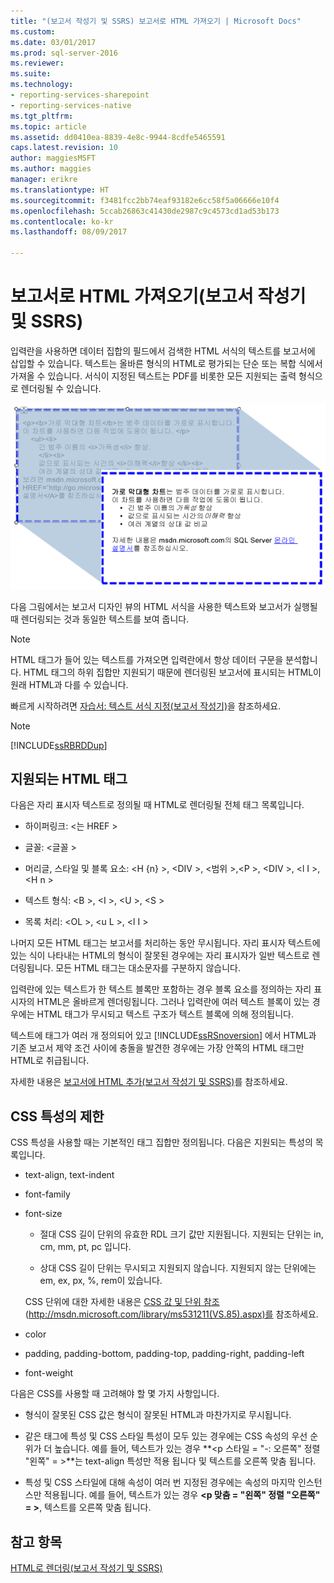 ```yaml
---
title: "(보고서 작성기 및 SSRS) 보고서로 HTML 가져오기 | Microsoft Docs"
ms.custom: 
ms.date: 03/01/2017
ms.prod: sql-server-2016
ms.reviewer: 
ms.suite: 
ms.technology:
- reporting-services-sharepoint
- reporting-services-native
ms.tgt_pltfrm: 
ms.topic: article
ms.assetid: dd0410ea-8839-4e8c-9944-8cdfe5465591
caps.latest.revision: 10
author: maggiesMSFT
ms.author: maggies
manager: erikre
ms.translationtype: HT
ms.sourcegitcommit: f3481fcc2bb74eaf93182e6cc58f5a06666e10f4
ms.openlocfilehash: 5ccab26863c41430de2987c9c4573cd1ad53b173
ms.contentlocale: ko-kr
ms.lasthandoff: 08/09/2017

---
```

# <a name="importing-html-into-a-report-report-builder-and-ssrs"></a>보고서로 HTML 가져오기(보고서 작성기 및 SSRS)
  입력란을 사용하면 데이터 집합의 필드에서 검색한 HTML 서식의 텍스트를 보고서에 삽입할 수 있습니다. 텍스트는 올바른 형식의 HTML로 평가되는 단순 또는 복합 식에서 가져올 수 있습니다. 서식이 지정된 텍스트는 PDF를 비롯한 모든 지원되는 출력 형식으로 렌더링될 수 있습니다.  
  
 ![rs_HTMLFormatting](../../reporting-services/report-design/media/rs-htmlformatting.gif "rs_HTMLFormatting")  
  
 다음 그림에서는 보고서 디자인 뷰의 HTML 서식을 사용한 텍스트와 보고서가 실행될 때 렌더링되는 것과 동일한 텍스트를 보여 줍니다.  
  
> [!NOTE]  
>  HTML 태그가 들어 있는 텍스트를 가져오면 입력란에서 항상 데이터 구문을 분석합니다. HTML 태그의 하위 집합만 지원되기 때문에 렌더링된 보고서에 표시되는 HTML이 원래 HTML과 다를 수 있습니다.  
  
 빠르게 시작하려면 [자습서: 텍스트 서식 지정&#40;보고서 작성기&#41;](../../reporting-services/tutorial-format-text-report-builder.md)을 참조하세요.  
  
> [!NOTE]  
>  [!INCLUDE[ssRBRDDup](../../includes/ssrbrddup-md.md)]  
  
## <a name="supported-html-tags"></a>지원되는 HTML 태그  
 다음은 자리 표시자 텍스트로 정의될 때 HTML로 렌더링될 전체 태그 목록입니다.  
  
-   하이퍼링크: \<는 HREF >  
  
-   글꼴: \<글꼴 >  
  
-   머리글, 스타일 및 블록 요소: \<H {n} >, \<DIV >, \<범위 >,\<P >, \<DIV >, \<l I >, \<H n >  
  
-   텍스트 형식: \<B >, \<I >, \<U >, \<S >  
  
-   목록 처리: \<OL >, \<u L >, \<l I >  
  
 나머지 모든 HTML 태그는 보고서를 처리하는 동안 무시됩니다. 자리 표시자 텍스트에 있는 식이 나타내는 HTML의 형식이 잘못된 경우에는 자리 표시자가 일반 텍스트로 렌더링됩니다. 모든 HTML 태그는 대소문자를 구분하지 않습니다.  
  
 입력란에 있는 텍스트가 한 텍스트 블록만 포함하는 경우 블록 요소를 정의하는 자리 표시자의 HTML은 올바르게 렌더링됩니다. 그러나 입력란에 여러 텍스트 블록이 있는 경우에는 HTML 태그가 무시되고 텍스트 구조가 텍스트 블록에 의해 정의됩니다.  
  
 텍스트에 태그가 여러 개 정의되어 있고 [!INCLUDE[ssRSnoversion](../../includes/ssrsnoversion-md.md)] 에서 HTML과 기존 보고서 제약 조건 사이에 충돌을 발견한 경우에는 가장 안쪽의 HTML 태그만 HTML로 취급됩니다.  
  
 자세한 내용은 [보고서에 HTML 추가&#40;보고서 작성기 및 SSRS&#41;](../../reporting-services/report-design/add-html-into-a-report-report-builder-and-ssrs.md)를 참조하세요.  
  
## <a name="limitations-of-cascading-style-sheet-attributes"></a>CSS 특성의 제한  
 CSS 특성을 사용할 때는 기본적인 태그 집합만 정의됩니다. 다음은 지원되는 특성의 목록입니다.  
  
-   text-align, text-indent  
  
-   font-family  
  
-   font-size  
  
    -   절대 CSS 길이 단위의 유효한 RDL 크기 값만 지원됩니다. 지원되는 단위는 in, cm, mm, pt, pc 입니다.  
  
    -   상대 CSS 길이 단위는 무시되고 지원되지 않습니다. 지원되지 않는 단위에는 em, ex, px, %, rem이 있습니다.  
  
     CSS 단위에 대한 자세한 내용은 [CSS 값 및 단위 참조](http://msdn.microsoft.com/library/ms531211\(VS.85\).aspx) (http://msdn.microsoft.com/library/ms531211(VS.85).aspx)를 참조하세요.  
  
-   color  
  
-   padding, padding-bottom, padding-top, padding-right, padding-left  
  
-   font-weight  
  
 다음은 CSS를 사용할 때 고려해야 할 몇 가지 사항입니다.  
  
-   형식이 잘못된 CSS 값은 형식이 잘못된 HTML과 마찬가지로 무시됩니다.  
  
-   같은 태그에 특성 및 CSS 스타일 특성이 모두 있는 경우에는 CSS 속성의 우선 순위가 더 높습니다. 예를 들어, 텍스트가 있는 경우  **\<p 스타일 = "-: 오른쪽" 정렬 "왼쪽" = >**는 text-align 특성만 적용 됩니다 및 텍스트를 오른쪽 맞춤 됩니다.  
  
-   특성 및 CSS 스타일에 대해 속성이 여러 번 지정된 경우에는 속성의 마지막 인스턴스만 적용됩니다. 예를 들어, 텍스트가 있는 경우  **\<p 맞춤 = "왼쪽" 정렬 "오른쪽" = >**, 텍스트를 오른쪽 맞춤 됩니다.  
  
## <a name="see-also"></a>참고 항목  
 [HTML로 렌더링&#40;보고서 작성기 및 SSRS&#41;](../../reporting-services/report-builder/rendering-to-html-report-builder-and-ssrs.md)  
  
  
